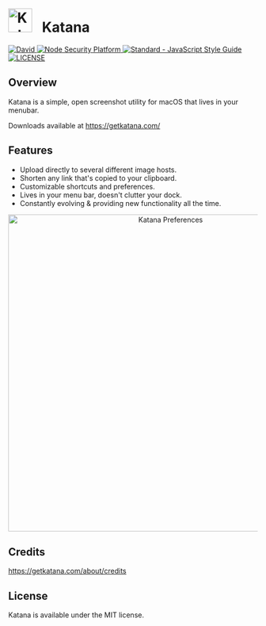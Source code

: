 # <img src='http://i.imgur.com/NkCTU6e.png' width='48' alt='Katana Icon'> &nbsp; Katana

<a href='https://david-dm.org/bluegill/katana'>
  <img src='https://david-dm.org/bluegill/katana.svg' alt='David' />
</a>
  
<a href='https://nodesecurity.io/orgs/katana/projects/d24a0728-b6e7-4365-a648-e8033f9ad061'>
  <img src='https://nodesecurity.io/orgs/katana/projects/d24a0728-b6e7-4365-a648-e8033f9ad061/badge' alt='Node Security Platform' />
</a>
  
<a href='http://standardjs.com/'>
  <img src='https://img.shields.io/badge/code%20style-standard-brightgreen.svg' alt='Standard - JavaScript Style Guide'>
</a>
   
<a href='https://github.com/bluegill/katana/blob/master/LICENSE'>
  <img src='https://img.shields.io/github/license/bluegill/katana.svg' alt='LICENSE'>
</a>

## Overview
Katana is a simple, open screenshot utility for macOS that lives in your menubar.

Downloads available at https://getkatana.com/

## Features
* Upload directly to several different image hosts.
* Shorten any link that's copied to your clipboard.
* Customizable shortcuts and preferences.
* Lives in your menu bar, doesn't clutter your dock.
* Constantly evolving & providing new functionality all the time.

<div align='center'>
  <img src='http://i.imgur.com/rVVMlrT.png' width='640' alt='Katana Preferences' />
</div>

## Credits
https://getkatana.com/about/credits

## License
Katana is available under the MIT license.
